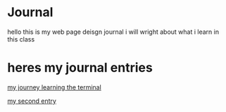 # Journal

hello this is my web page deisgn journal i will wright about what i learn in this class 

# heres my journal entries 
[my journey learning the terminal](terminal.md)

[my second entry](more_markdown)
